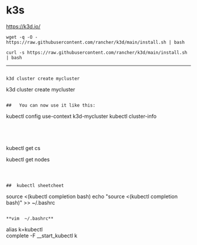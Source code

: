 #  k3s


https://k3d.io/

```
wget -q -O - https://raw.githubusercontent.com/rancher/k3d/main/install.sh | bash
```

```
curl -s https://raw.githubusercontent.com/rancher/k3d/main/install.sh | bash
```

----


```

k3d cluster create mycluster
```
k3d cluster create mycluster
```

##   You can now use it like this:

```
kubectl config use-context k3d-mycluster
kubectl cluster-info

```




```

kubectl get cs    


kubectl get nodes
```



##  kubectl sheetcheet

```
source <(kubectl completion bash) 
echo "source <(kubectl completion bash)" >> ~/.bashrc 
```

**vim  ~/.bashrc**

```
alias k=kubectl   
complete -F __start_kubectl k

```


